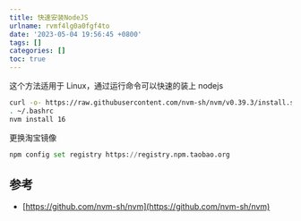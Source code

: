 ```yaml
---
title: 快速安装NodeJS
urlname: rvmf4lg0a0fgf4to
date: '2023-05-04 19:56:45 +0800'
tags: []
categories: []
toc: true
---
```


这个方法适用于 Linux，通过运行命令可以快速的装上 nodejs

```bash
curl -o- https://raw.githubusercontent.com/nvm-sh/nvm/v0.39.3/install.sh | bash
. ~/.bashrc
nvm install 16
```

更换淘宝镜像

```python
npm config set registry https://registry.npm.taobao.org
```

## 参考

- [https://github.com/nvm-sh/nvm](https://github.com/nvm-sh/nvm)
